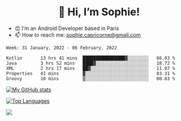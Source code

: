 <h1 align="center"> 👋 Hi, I’m Sophie! </h1>  

- 😊 I’m an Android Developer based in Paris
- 📫 How to reach me: sophie.capricorne@gmail.com


<!--START_SECTION:waka-->
```text
Week: 31 January, 2022 - 06 February, 2022

Kotlin       13 hrs 41 mins  ████████████████▓░░░░░░░░   66.03 % 
Java         3 hrs 52 mins   ████▓░░░░░░░░░░░░░░░░░░░░   18.72 % 
XML          2 hrs 17 mins   ██▓░░░░░░░░░░░░░░░░░░░░░░   11.07 % 
Properties   41 mins         ▓░░░░░░░░░░░░░░░░░░░░░░░░   03.31 % 
Groovy       10 mins         ▒░░░░░░░░░░░░░░░░░░░░░░░░   00.83 % 
```
<!--END_SECTION:waka-->

[![My GitHub stats](https://github-readme-stats.vercel.app/api?username=sophicapri&show_icons=true&theme=buefy)](https://github.com/anuraghazra/github-readme-stats)

[![Top Languages](https://github-readme-stats.vercel.app/api/top-langs/?username=sophicapri&langs_count=2&layout=compact)](https://github.com/anuraghazra/github-readme-stats)

![](https://github-readme-streak-stats.herokuapp.com/?user=sophicapri)
